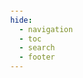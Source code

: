 ```yaml
---
hide:
  - navigation
  - toc
  - search
  - footer
---
```


<!DOCTYPE html>
<html lang="en">

<head>
    <meta charset="UTF-8">
    <meta name="viewport" content="width=device-width, initial-scale=1.0">
    <title>Tomoni</title>
    <style>
        body {
            margin: 0;
            padding: 0;
            font-family: Arial, sans-serif;
            background-size: cover;
            background-position: center;
            transition: background-image 1s ease-in-out;
            height: 100vh;
            display: flex;
            flex-direction: column;
            justify-content: center;
            align-items: center;
        }

        .title {
            font-size: 3rem;
            color: #ffffff;
            text-align: center;
            margin-bottom: 30px;
            text-shadow: 2px 2px 4px rgba(0, 0, 0, 0.5);
        }

        .button {
            position: absolute;
            bottom: 100px;
            right: 100px;
            padding: 15px 30px;
            background-color: black;
            color: #ffffff;
            border: 2px solid white;
            /*border-radius: 5px;*/
            font-size: 2rem;
            cursor: pointer;
            opacity:0.8;
            transition: background-color 0.3s;
        }

        .button:hover {
            background-color: gray;
        }

        .md-header,
        h1 {
            display: none;
        }
    </style>
</head>

<body id="background" style="background-image: url('images/bg1.jpg');">

    <button class="button" onclick="enterSite()">Enter Tomoni ▶︎</button>

    <script>
        var backgrounds = ['futabayamae.jpg', 'taiheiteam.jpg', 'bg1.jpg', 'bg2.jpg', 'bg3.jpg', 'bg4.jpg', 'bg5.jpg', 'bg6.jpg'];

        function enterSite() {
            // Redirect to your main site
            window.location.href = 'gallery';
        }

        // Generate a random index for the initial background image
        var initialIndex = Math.floor(Math.random() * backgrounds.length);
        document.getElementById('background').style.backgroundImage = 'url("images/' + backgrounds[initialIndex] + '")';

        setInterval(function () {
            var index = Math.floor(Math.random() * backgrounds.length);
            document.getElementById('background').style.backgroundImage = 'url("images/' + backgrounds[index] + '")';
        }, 5000); // Change background every 5 seconds (adjust as needed)
    </script>
</body>

</html>
